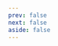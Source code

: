 ```yaml
---
prev: false
next: false
aside: false
---
```


<script setup>
import Icons from './components/Icons.vue';
</script>

<Icons />

